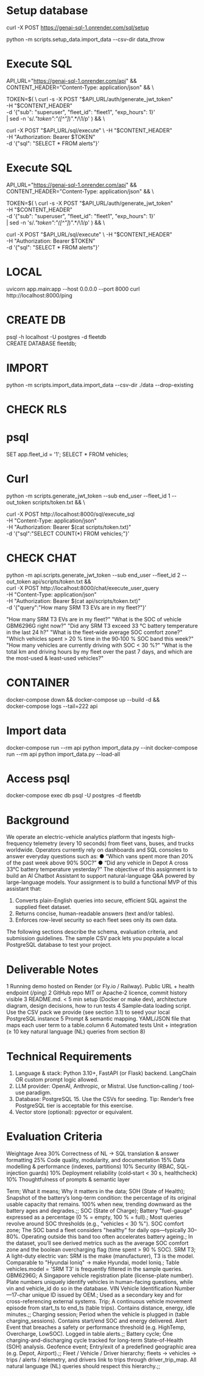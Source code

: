 # Setup database
curl -X POST https://genai-sql-1.onrender.com/sql/setup


python -m scripts.setup_data.import_data --csv-dir data_throw

# Execute SQL
API_URL="https://genai-sql-1.onrender.com/api" && \
CONTENT_HEADER="Content-Type: application/json" && \

TOKEN=$( \
curl -s -X POST "$API_URL/auth/generate_jwt_token" \
    -H "$CONTENT_HEADER" \
    -d '{"sub": "superuser", "fleet_id": "fleet1", "exp_hours": 1}' \
| sed -n 's/.*"token":"\([^"]*\)".*/\1/p' ) && \

curl -X POST "$API_URL/sql/execute" \
     -H "$CONTENT_HEADER" \
     -H "Authorization: Bearer $TOKEN" \
     -d '{"sql": "SELECT * FROM alerts"}'


# Execute SQL
API_URL="https://genai-sql-1.onrender.com/api" && \
CONTENT_HEADER="Content-Type: application/json" && \

TOKEN=$( \
curl -s -X POST "$API_URL/auth/generate_jwt_token" \
    -H "$CONTENT_HEADER" \
    -d '{"sub": "superuser", "fleet_id": "fleet1", "exp_hours": 1}' \
| sed -n 's/.*"token":"\([^"]*\)".*/\1/p' ) && \

curl -X POST "$API_URL/sql/execute" \
     -H "$CONTENT_HEADER" \
     -H "Authorization: Bearer $TOKEN" \
     -d '{"sql": "SELECT * FROM alerts"}'








# LOCAL
uvicorn app.main:app --host 0.0.0.0 --port 8000
curl http://localhost:8000/ping

# CREATE DB
psql -h localhost -U postgres -d fleetdb  
CREATE DATABASE fleetdb;

# IMPORT
python -m scripts.import_data.import_data --csv-dir ./data --drop-existing


# CHECK RLS
# psql
SET app.fleet_id = '1'; SELECT * FROM vehicles;
# Curl
python -m scripts.generate_jwt_token --sub end_user --fleet_id 1 --out_token scripts/token.txt && \

curl -X POST http://localhost:8000/sql/execute_sql \
  -H "Content-Type: application/json" \
  -H "Authorization: Bearer $(cat scripts/token.txt)" \
  -d '{"sql":"SELECT COUNT(*) FROM vehicles;"}'



# CHECK CHAT
python -m api.scripts.generate_jwt_token --sub end_user --fleet_id 2 --out_token api/scripts/token.txt && \
curl -X POST http://localhost:8000/chat/execute_user_query \
  -H "Content-Type: application/json" \
  -H "Authorization: Bearer $(cat api/scripts/token.txt)" \
  -d '{"query":"How many SRM T3 EVs are in my fleet?"}'



"How many SRM T3 EVs are in my fleet?"
"What is the SOC of vehicle GBM6296G right now?"
"Did any SRM T3 exceed 33 °C battery temperature in the last 24 h?"
"What is the fleet‐wide average SOC comfort zone?"
"Which vehicles spent > 20 % time in the 90‐100 % SOC band this week?"
"How many vehicles are currently driving with SOC < 30 %?"
"What is the total km and driving hours by my fleet over the past 7 days, and which
are the most-used & least-used vehicles?"




# CONTAINER
docker-compose down && docker-compose up --build -d && \
docker-compose logs --tail=222 api

# Import data
docker-compose run --rm api python import_data.py --init
docker-compose run --rm api python import_data.py --load-all


# Access psql
docker-compose exec db psql -U postgres -d fleetdb
















# Background
We operate an electric-vehicle analytics platform that ingests high-frequency telemetry
(every 10 seconds) from fleet vans, buses, and trucks worldwide. Operators currently
rely on dashboards and SQL consoles to answer everyday questions such as:
● “Which vans spent more than 20% of the past week above 90% SOC?”
● “Did any vehicle in Depot A cross 33°C battery temperature yesterday?”
The objective of this assignment is to build an AI Chatbot Assistant to support
natural-language Q&A powered by large-language models. Your assignment is to build
a functional MVP of this assistant that:
1. Converts plain-English queries into secure, efficient SQL against the supplied
fleet dataset.
2. Returns concise, human-readable answers (text and/or tables).
3. Enforces row-level security so each fleet sees only its own data.

The following sections describe the schema, evaluation criteria, and submission
guidelines. The sample CSV pack lets you populate a local PostgreSQL database to
test your project.

# Deliverable Notes
1 Running demo hosted on Render (or Fly.io / Railway). Public URL + health endpoint (/ping)
2 GitHub repo MIT or Apache‐2 licence, commit history visible
3 README.md. < 5 min setup (Docker or make dev), architecture diagram, design decisions, how to run tests
4 Sample‐data loading script. Use the CSV pack we provide (see section 3.1) to seed your local PostgreSQL instance
5 Prompt & semantic mapping. YAML/JSON file that maps each user term to a table.column
6 Automated tests Unit + integration (≥ 10 key natural language (NL) queries from section 8)

# Technical Requirements
1. Language & stack: Python 3.10+, FastAPI (or Flask) backend. LangChain OR custom prompt logic allowed.
2. LLM provider: OpenAI, Anthropic, or Mistral. Use function‐calling / tool‐use
paradigm.
3. Database: PostgreSQL 15. Use the CSVs for seeding. Tip: Render’s free PostgreSQL tier is acceptable for this exercise.
4. Vector store (optional): pgvector or equivalent.

# Evaluation Criteria
Weightage Area
30% Correctness of NL → SQL translation & answer formatting
25% Code quality, modularity, and documentation
15% Data modelling & performance (indexes, partitions)
10% Security (RBAC, SQL‐injection guards)
10% Deployment reliability (cold‐start < 30 s, healthcheck)
10% Thoughtfulness of prompts & semantic layer


Term; What it means; Why it matters in the data; 
SOH (State of Health); Snapshot of the battery’s long-term condition: the percentage of its original usable capacity that remains. 100% when new, trending downward as the battery ages and degrades.;; 
SOC (State of Charge); Battery "fuel-gauge" expressed as a percentage (0 % = empty, 100 % = full).; Most queries revolve around SOC thresholds (e.g., "vehicles < 30 %").
SOC comfort zone; The SOC band a fleet considers "healthy" for daily ops—typically 30–80%. Operating outside this band too often accelerates battery ageing.; In the dataset, you’ll see derived metrics such as the average SOC comfort zone and the boolean overcharging flag (time spent > 90 % SOC).
SRM T3; A light-duty electric van: SRM is the make (manufacturer), T3 is the model. Comparable to "Hyundai Ioniq" → make Hyundai, model Ioniq.; Table vehicles.model = 'SRM T3' is frequently filtered in the sample queries.
GBM6296G; A Singapore vehicle registration plate (license-plate number). Plate numbers uniquely identify vehicles in human-facing questions, while vin and vehicle_id do so in the database. VIN Vehicle Identification Number—17-char unique ID issued by OEM.; Used as a secondary key and for cross-referencing external systems.
Trip; A continuous vehicle movement episode from start_ts to end_ts (table trips). Contains distance, energy, idle minutes.;;
Charging session; Period when the vehicle is plugged in (table charging_sessions). Contains start/end SOC and energy delivered. Alert Event that breaches a safety or performance threshold (e.g. HighTemp, Overcharge, LowSOC). Logged in table alerts.;;
Battery cycle; One charging-and-discharging cycle tracked for long-term State-of-Health (SOH) analysis.
Geofence event; Entry/exit of a predefined geographic area (e.g. Depot, Airport).;;
Fleet / Vehicle / Driver hierarchy; fleets → vehicles → trips / alerts / telemetry, and drivers link to trips through driver_trip_map. All natural language (NL) queries should respect this hierarchy.;;